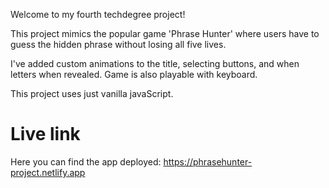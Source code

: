 Welcome to my fourth techdegree project!

This project mimics the popular game 'Phrase Hunter' where users have to guess the hidden phrase without losing all five lives.

I've added custom animations to the title, selecting buttons, and when letters when revealed. Game is also playable with keyboard.

This project uses just vanilla javaScript.

# Live link

Here you can find the app deployed: https://phrasehunter-project.netlify.app
